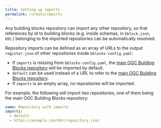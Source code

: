 ```yaml
---
title: Setting up imports
permalink: /create/imports
---
```

Any building blocks repository can import any other repository, so that references by id to building blocks
(e.g. inside schemas, in `bblock.json`, etc.) belonging to the imported repositories can be automatically resolved.

Repository imports can be defined as an array of URLs to the output `register.json` of other repositories inside
`bblocks-config.yaml`:

* If `imports` is missing from `bblocks-config.yaml`, the
  [main OGC Building Blocks repository](http://blocks.ogc.org/register.html) will be imported by default.
* `default` can be used instead of a URL to refer to the
  [main OGC Building Blocks repository](http://blocks.ogc.org/register.html). 
* If `imports` is an empty array, no repositories will be imported.

For example, the following will import two repositories, one of them being the main OGC Building Blocks repository:

```yaml
name: Repository with imports
imports:
  - default
  - https://example.com/bbr/repository.json
```